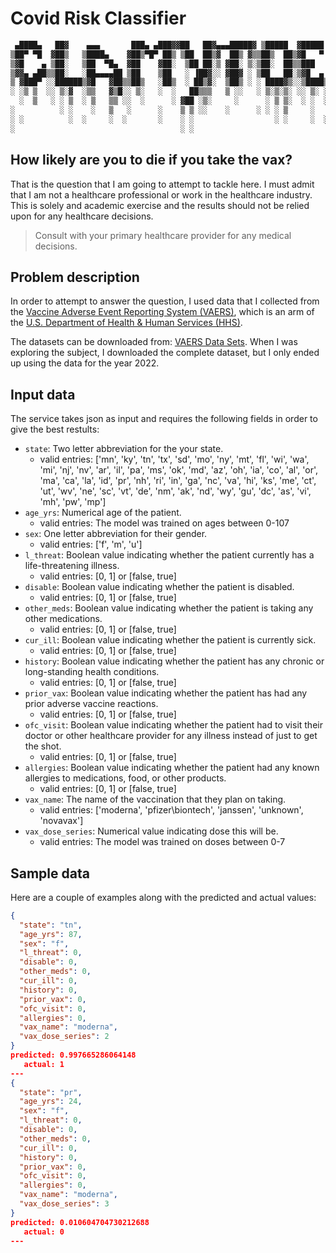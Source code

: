 # Covid Risk Classifier

```bash
 ▄████▄   ██▓    ▄▄▄       ███▄ ▄███▓▓██   ██▓▄▄▄█████▓ ▒█████  ▓█████ 
▒██▀ ▀█  ▓██▒   ▒████▄    ▓██▒▀█▀ ██▒ ▒██  ██▒▓  ██▒ ▓▒▒██▒  ██▒▓█   ▀ 
▒▓█    ▄ ▒██░   ▒██  ▀█▄  ▓██    ▓██░  ▒██ ██░▒ ▓██░ ▒░▒██░  ██▒▒███   
▒▓▓▄ ▄██▒▒██░   ░██▄▄▄▄██ ▒██    ▒██   ░ ▐██▓░░ ▓██▓ ░ ▒██   ██░▒▓█  ▄ 
▒ ▓███▀ ░░██████▒▓█   ▓██▒▒██▒   ░██▒  ░ ██▒▓░  ▒██▒ ░ ░ ████▓▒░░▒████▒
░ ░▒ ▒  ░░ ▒░▓  ░▒▒   ▓▒█░░ ▒░   ░  ░   ██▒▒▒   ▒ ░░   ░ ▒░▒░▒░ ░░ ▒░ ░
  ░  ▒   ░ ░ ▒  ░ ▒   ▒▒ ░░  ░      ░ ▓██ ░▒░     ░      ░ ▒ ▒░  ░ ░  ░
░          ░ ░    ░   ▒   ░      ░    ▒ ▒ ░░    ░      ░ ░ ░ ▒     ░   
░ ░          ░  ░     ░  ░       ░    ░ ░                  ░ ░     ░  ░
░                                     ░ ░                              
```

## How likely are you to die if you take the vax?

That is the question that I am going to attempt to tackle here.
I must admit that I am not a healthcare professional or work in the healthcare industry.
This is solely and academic exercise and the results should not be relied upon for any healthcare decisions.

> Consult with your primary healthcare provider for any medical decisions.

## Problem description

In order to attempt to answer the question, I used data that I collected from the [Vaccine Adverse Event Reporting System (VAERS)](https://vaers.hhs.gov/), which is an arm of the [U.S. Department of Health & Human Services (HHS)](https://www.hhs.gov/).

The datasets can be downloaded from: [VAERS Data Sets](https://vaers.hhs.gov/data/datasets.html).
When I was exploring the subject, I downloaded the complete dataset, but I only ended up using the data for the year 2022.

## Input data

The service takes json as input and requires the following fields in order to give the best restults:

* `state`: Two letter abbreviation for the your state.
  * valid entries:
    ['mn', 'ky', 'tn', 'tx', 'sd', 'mo', 'ny', 'mt', 'fl', 'wi', 'wa',
     'mi', 'nj', 'nv', 'ar', 'il', 'pa', 'ms', 'ok', 'md', 'az', 'oh',
     'ia', 'co', 'al', 'or', 'ma', 'ca', 'la', 'id', 'pr', 'nh', 'ri',
     'in', 'ga', 'nc', 'va', 'hi', 'ks', 'me', 'ct', 'ut', 'wv', 'ne',
     'sc', 'vt', 'de', 'nm', 'ak', 'nd', 'wy', 'gu', 'dc', 'as', 'vi',
     'mh', 'pw', 'mp']
* `age_yrs`: Numerical age of the patient.
  * valid entries: The model was trained on ages between 0-107
* `sex`: One letter abbreviation for their gender.
  * valid entries: ['f', 'm', 'u']
* `l_threat`: Boolean value indicating whether the patient currently has a life-threatening illness.
  * valid entries: [0, 1] or [false, true]
* `disable`: Boolean value indicating whether the patient is disabled.
  * valid entries: [0, 1] or [false, true]
* `other_meds`: Boolean value indicating whether the patient is taking any other medications.
  * valid entries: [0, 1] or [false, true]
* `cur_ill`: Boolean value indicating whether the patient is currently sick.
  * valid entries: [0, 1] or [false, true]
* `history`: Boolean value indicating whether the patient has any chronic or long-standing health conditions.
  * valid entries: [0, 1] or [false, true]
* `prior_vax`: Boolean value indicating whether the patient has had any prior adverse vaccine reactions.
  * valid entries: [0, 1] or [false, true]
* `ofc_visit`: Boolean value indicating whether the patient had to visit their doctor or other healthcare provider for any illness instead of just to get the shot.
  * valid entries: [0, 1] or [false, true]
* `allergies`: Boolean value indicating whether the patient had any known allergies to medications, food, or other products.
  * valid entries: [0, 1] or [false, true]
* `vax_name`: The name of the vaccination that they plan on taking.
  * valid entries: ['moderna', 'pfizer\biontech', 'janssen', 'unknown', 'novavax']
* `vax_dose_series`: Numerical value indicating dose this will be.
  * valid entries: The model was trained on doses between 0-7

## Sample data

Here are a couple of examples along with the predicted and actual values:

```json
{
  "state": "tn",
  "age_yrs": 87,
  "sex": "f",
  "l_threat": 0,
  "disable": 0,
  "other_meds": 0,
  "cur_ill": 0,
  "history": 0,
  "prior_vax": 0,
  "ofc_visit": 0,
  "allergies": 0,
  "vax_name": "moderna",
  "vax_dose_series": 2
}
predicted: 0.997665286064148
   actual: 1
---
{
  "state": "pr",
  "age_yrs": 24,
  "sex": "f",
  "l_threat": 0,
  "disable": 0,
  "other_meds": 0,
  "cur_ill": 0,
  "history": 0,
  "prior_vax": 0,
  "ofc_visit": 0,
  "allergies": 0,
  "vax_name": "moderna",
  "vax_dose_series": 3
}
predicted: 0.010604704730212688
   actual: 0
---
```